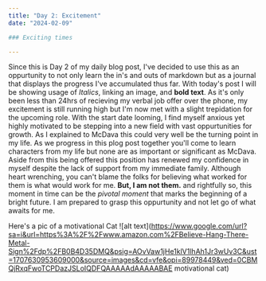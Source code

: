 ```yaml
---
title: "Day 2: Excitement"
date: "2024-02-09"

### Exciting times

---
```


Since this is Day 2 of my daily blog post, I've decided to use this as an oppurtunity to not only learn the in's and outs of markdown but as a journal that displays the progress I've accumulated thus far.
With today's post I will be showing usage of *Italics*, linking an image, and **bold text**. As it's only been less than 24hrs of recieving my verbal job offer over the phone, my excitement is still running high but I'm now met with a slight trepidation for the upcoming role. 
With the start date looming, I find myself anxious yet highly motivated to be stepping into a new field with vast oppurtunities for growth. As I explained to McDava this could very well be the turning point in my life.
As we progress in this plog post together you'll come to learn characters from my life but none are as important or significant as McDava. Aside from this being offered this position has renewed my confidence in myself despite the lack of support from my immediate family. 
Although heart wrenching, you can't blame the folks for believing what worked for them is what would work for me. **But, I am not them.** and rightfully so, this moment in time can be the *pivotal moment* that marks the beginning of a bright future. I am prepared to grasp this oppurtunity and not let go of what awaits for me. 

Here's a pic of a motivational Cat
![alt text](https://www.google.com/url?sa=i&url=https%3A%2F%2Fwww.amazon.com%2FBelieve-Hang-There-Metal-Sign%2Fdp%2FB0B4D35DMQ&psig=AOvVaw1jHe1klV1lhAh1Jr3wUv3C&ust=1707630953609000&source=images&cd=vfe&opi=89978449&ved=0CBMQjRxqFwoTCPDazJSLoIQDFQAAAAAdAAAAABAE motivational cat)

